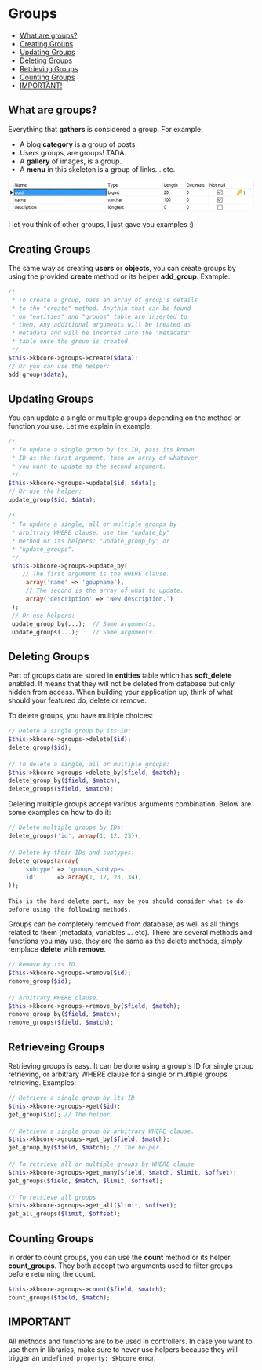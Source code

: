 # Groups

* [What are groups?](#what-are-groups)
* [Creating Groups](#creating-groups)
* [Updating Groups](#updating-groups)
* [Deleting Groups](#deleting-groups)
* [Retrieving Groups](#retrieving-groups)
* [Counting Groups](#counting-groups)
* [IMPORTANT!](#important)

## What are groups?

Everything that **gathers** is considered a group. For example:
* A blog **category** is a group of posts.
* Users groups, are groups! TADA.
* A **gallery** of images, is a group.
* A **menu** in this skeleton is a group of links... etc.

![Groups Table](table_groups.png)

I let you think of other groups, I just gave you examples :)

## Creating Groups

The same way as creating **users** or **objects**, you can create groups by using the provided **create** method or its helper **add_group**. Example:
```php
/*
 * To create a group, pass an array of group's details
 * to the "create" method. Anythin that can be found
 * on "entities" and "groups" table are inserted to
 * them. Any additional arguments will be treated as
 * metadata and will be inserted into the "metadata"
 * table once the group is created.
 */
$this->kbcore->groups->create($data);
// Or you can use the helper:
add_group($data);
```
## Updating Groups

You can update a single or multiple groups depending on the method or function you use. Let me explain in example:
```php
/*
 * To update a single group by its ID, pass its known
 * ID as the first argument, then an array of whatever
 * you want to update as the second argument.
 */
$this->kbcore->groups->update($id, $data);
// Or use the helper:
update_group($id, $data);

/*
 * To update a single, all or multiple groups by
 * arbitrary WHERE clause, use the "update_by"
 * method or its helpers: "update_group_by" or
 * "update_groups".
 */
 $this->kbcore->groups->update_by(
	// The first argument is the WHERE clause.
	 array('name' => 'goupname'),
	 // The second is the array of what to update.
	 array('description' => 'New description.')
 );
 // Or use helpers:
 update_group_by(...);	// Same arguments.
 update_groups(...);	// Same arguments.
```

## Deleting Groups

Part of groups data are stored in **entities** table which has **soft_delete** enabled. It means that they will not be deleted from database but only hidden from access.
When building your application up, think of what should your featured do, delete or remove.

To delete groups, you have multiple choices:
```php
// Delete a single group by its ID:
$this->kbcore->groups->delete($id);
delete_group($id);

// To delete a single, all or multiple groups:
$this->kbcore->groups->delete_by($field, $match);
delete_group_by($field, $match);
delete_groups($field, $match);
```
Deleting multiple groups accept various arguments combination. Below are some examples on how to do it:
```php
// Delete multiple groups by IDs:
delete_groups('id', array(1, 12, 23));

// Delete by their IDs and subtypes:
delete_groups(array(
	'subtype' => 'groups_subtypes',
	'id'      => array(1, 12, 23, 34),
));
```
`This is the hard delete part, may be you should consider what to do before using the following methods.`

Groups can be completely removed from database, as well as all things related to them (metadata, variables ... etc). There are several methods and functions you may use, they are the same as the delete methods, simply remplace **delete** with **remove**.
```php
// Remove by its ID.
$this->kbcore->groups->remove($id);
remove_group($id);

// Arbitrary WHERE clause.
$this->kbcore->groups->remove_by($field, $match);
remove_group_by($field, $match);
remove_groups($field, $match);
```

## Retrieveing Groups

Retrieving groups is easy. It can be done using a group's ID for single group retrieving, or arbitrary WHERE clause for a single or multiple groups retrieving. Examples:
```php
// Retrieve a single group by its ID.
$this->kbcore->groups->get($id);
get_group($id); // The helper.

// Retrieve a single group by arbitrary WHERE clause.
$this->kbcore->groups->get_by($field, $match);
get_group_by($field, $match); // The helper.

// To retrieve all or multiple groups by WHERE clause
$this->kbcore->groups->get_many($field, $match, $limit, $offset);
get_groups($field, $match, $limit, $offset);

// To retrieve all groups
$this->kbcore->groups->get_all($limit, $offset);
get_all_groups($limit, $offset);
```
## Counting Groups

In order to count groups, you can use the **count** method or its helper **count_groups**. They both accept two arguments used to filter groups before returning the count.
```php
$this->kbcore->groups->count($field, $match);
count_groups($field, $match);
```
## IMPORTANT

All methods and functions are to be used in controllers. In case you want to use them in libraries, make sure to never use helpers because they will trigger an `undefined property: $kbcore` error.
